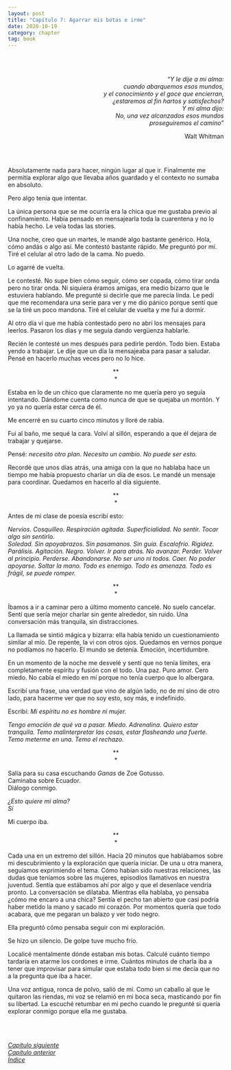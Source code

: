 ```yaml
---
layout: post
title: "Capítulo 7: Agarrar mis botas e irme"
date: 2020-10-19
category: chapter
tag: book
---
```

<br>
<br>


<p style="text-align: right">
<em>“Y le dije a mi alma:<br>
cuando abarquemos esos mundos,<br>
y el conocimiento y el goce que encierran,<br>
¿estaremos al fin hartos y satisfechos?<br>
Y mi alma dijo:<br>
No, una vez alcanzados esos mundos<br>
proseguiremos el camino”</em></p>
<p style="text-align: right">
Walt Whitman</p>

<br>
<br>

Absolutamente nada para hacer, ningún lugar al que ir. Finalmente me permitía explorar algo que llevaba años guardado y el contexto no sumaba en absoluto.

Pero algo tenía que intentar.

La única persona que se me ocurría era la chica que me gustaba previo al confinamiento. Había pensado en mensajearla toda la cuarentena y no lo había hecho. Le veía todas las stories.

Una noche, creo que un martes, le mandé algo bastante genérico. Hola, cómo andás o algo así. Me contestó bastante rápido. Me preguntó por mí. Tiré el celular al otro lado de la cama. No puedo.

Lo agarré de vuelta.

Le contesté. No supe bien cómo seguir, cómo ser copada, cómo tirar onda pero no tirar onda. Ni siquiera éramos amigas, era medio bizarro que le estuviera hablando. Me pregunté si decirle que me parecía linda. Le pedí que me recomendara una serie para ver y me dio pánico porque sentí que se la tiré un poco mandona. Tiré el celular de vuelta y me fui a dormir.

Al otro día vi que me había contestado pero no abrí los mensajes para leerlos. Pasaron los días y me seguía dando vergüenza hablarle.

Recién le contesté un mes después para pedirle perdón. Todo bien. Estaba yendo a trabajar. Le dije que un día la mensajeaba para pasar a saludar. Pensé en hacerlo muchas veces pero no lo hice.

<p style="text-align: center;">
**<br>
*<br>
</p>


Estaba en lo de un chico que claramente no me quería pero yo seguía intentando. Dándome cuenta como nunca de que se quejaba un montón. Y yo ya no quería estar cerca de él.

Me encerré en su cuarto cinco minutos y lloré de rabia.

Fui al baño, me sequé la cara. Volví al sillón, esperando a que él dejara de trabajar y quejarse.

Pensé: _necesito otro plan. Necesito un cambio. No puede ser esto._

Recordé que unos días atrás, una amiga con la que no hablaba hace un tiempo me había propuesto charlar un día de esos. Le mandé un mensaje para coordinar. Quedamos en hacerlo al día siguiente.

<p style="text-align: center;">
**<br>
*<br>
</p>


Antes de mi clase de poesía escribí esto:

_Nervios. Cosquilleo. Respiración agitada. Superficialidad. No sentir. Tocar algo sin sentirlo._<br>
_Soledad. Sin apoyabrazos. Sin pasamanos. Sin guía. Escalofrío. Rigidez. Parálisis. Agitación. Negro. Volver. Ir para atrás. No avanzar. Perder. Volver al principio. Perderse. Abandonarse. No ser uno ni todos. Caer. No poder apoyarse. Soltar la mano. Todo es enemigo. Todo es amenaza. Todo es frágil, se puede romper._

<p style="text-align: center;">
**<br>
*<br>
</p>


Íbamos a ir a caminar pero a último momento cancelé. No suelo cancelar. Sentí que sería mejor charlar sin gente alrededor, sin ruido. Una conversación más tranquila, sin distracciones.

La llamada se sintió mágica y bizarra: ella había tenido un cuestionamiento similar al mío. De repente, la vi con otros ojos. Quedamos en vernos porque no podíamos no hacerlo. El mundo se detenía. Emoción, incertidumbre.

En un momento de la noche me desvelé y sentí que no tenía límites, era completamente espíritu y fusión con el todo. Una paz. Puro amor. Cero miedo. No cabía el miedo en mí porque no tenía  cuerpo que lo albergara.

Escribí una frase, una verdad que vino de algún lado, no de mí sino de otro lado, para hacerme ver que no soy esto, soy más, e indefinido.

Escribí: _Mi espíritu no es hombre ni mujer._

_Tengo emoción de qué va a pasar. Miedo. Adrenalina. Quiero estar tranquila. Temo malinterpretar las cosas, estar flasheando una fuerte. Temo meterme en una. Temo el rechazo._

<p style="text-align: center;">
**<br>
*<br>
</p>


Salía para su casa escuchando _Ganas_ de Zoe Gotusso.<br>
Caminaba sobre Ecuador.<br>
Diálogo conmigo.<br>

_¿Esto quiere mi alma?_<br>
_Sí_<br>

Mi cuerpo iba.

<p style="text-align: center;">
**<br>
*<br>
</p>


Cada una en un extremo del sillón. Hacía 20 minutos que hablábamos sobre mi descubrimiento y la exploración que quería iniciar. De una u otra manera, seguíamos exprimiendo el tema. Cómo habían sido nuestras relaciones, las dudas que teníamos sobre las mujeres, episodios llamativos en nuestra juventud. Sentía que estábamos ahí por algo y que el desenlace vendría pronto. La conversación se dilataba. Mientras ella hablaba, yo pensaba ¿cómo me encaro a una chica? Sentía el pecho tan abierto que casi podría haber metido la mano y sacado mi corazón. Por momentos quería que todo acabara, que me pegaran un balazo y ver todo negro.

Ella preguntó cómo pensaba seguir con mi exploración.

Se hizo un silencio. De golpe tuve mucho frío.

Localicé mentalmente dónde estaban mis botas. Calculé cuánto tiempo tardaría en atarme los cordones e irme. Cuántos minutos de charla iba a tener que improvisar para simular que estaba todo bien si me decía que no a la pregunta que iba a hacer.

Una voz antigua, ronca de polvo, salió de mí. Como un caballo al que le quitaron las riendas, mi voz se relamió en mi boca seca, masticando por fin su libertad. La escuché retumbar en mi pecho cuando le pregunté si quería explorar conmigo porque ella me gustaba.

<br>
<br>

_[Capítulo siguiente](https://youngdel.fi/posts/chapter/2020/10/19/capitulo-8/)_<br>
_[Capítulo anterior](https://youngdel.fi/posts/chapter/2020/10/19/capitulo-6/)_<br>
_[Índice](https://youngdel.fi/book.html)_